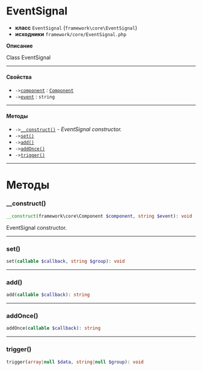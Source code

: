 # EventSignal

- **класс** `EventSignal` (`framework\core\EventSignal`)
- **исходники** `framework/core/EventSignal.php`

**Описание**

Class EventSignal

---

#### Свойства

- `->`[`component`](#prop-component) : [`Component`](https://github.com/jphp-group/wizard-framework/blob/master/wizard-core/api-docs/classes/framework/core/Component.ru.md)
- `->`[`event`](#prop-event) : `string`

---

#### Методы

- `->`[`__construct()`](#method-__construct) - _EventSignal constructor._
- `->`[`set()`](#method-set)
- `->`[`add()`](#method-add)
- `->`[`addOnce()`](#method-addonce)
- `->`[`trigger()`](#method-trigger)

---
# Методы

<a name="method-__construct"></a>

### __construct()
```php
__construct(framework\core\Component $component, string $event): void
```
EventSignal constructor.

---

<a name="method-set"></a>

### set()
```php
set(callable $callback, string $group): void
```

---

<a name="method-add"></a>

### add()
```php
add(callable $callback): string
```

---

<a name="method-addonce"></a>

### addOnce()
```php
addOnce(callable $callback): string
```

---

<a name="method-trigger"></a>

### trigger()
```php
trigger(array|null $data, string|null $group): void
```